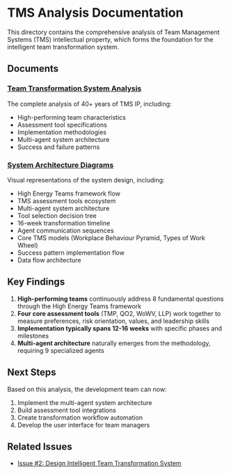 # TMS Analysis Documentation

This directory contains the comprehensive analysis of Team Management Systems (TMS) intellectual property, which forms the foundation for the intelligent team transformation system.

## Documents

### [Team Transformation System Analysis](./team_transformation_system_analysis.md)
The complete analysis of 40+ years of TMS IP, including:
- High-performing team characteristics
- Assessment tool specifications  
- Implementation methodologies
- Multi-agent system architecture
- Success and failure patterns

### [System Architecture Diagrams](./diagrams.md)
Visual representations of the system design, including:
- High Energy Teams framework flow
- TMS assessment tools ecosystem
- Multi-agent system architecture
- Tool selection decision tree
- 16-week transformation timeline
- Agent communication sequences
- Core TMS models (Workplace Behaviour Pyramid, Types of Work Wheel)
- Success pattern implementation flow
- Data flow architecture

## Key Findings

1. **High-performing teams** continuously address 8 fundamental questions through the High Energy Teams framework
2. **Four core assessment tools** (TMP, QO2, WoWV, LLP) work together to measure preferences, risk orientation, values, and leadership skills
3. **Implementation typically spans 12-16 weeks** with specific phases and milestones
4. **Multi-agent architecture** naturally emerges from the methodology, requiring 9 specialized agents

## Next Steps

Based on this analysis, the development team can now:
1. Implement the multi-agent system architecture
2. Build assessment tool integrations
3. Create transformation workflow automation
4. Develop the user interface for team managers

## Related Issues
- [Issue #2: Design Intelligent Team Transformation System](https://github.com/tmscoach/teamOS-Agents-Demo/issues/2)